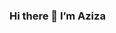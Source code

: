 ### Hi there 👋 I’m Aziza

<!--
**azizamirsaidova/azizamirsaidova** is a ✨ _special_ ✨ repository because its `README.md` (this file) appears on your GitHub profile.

Here are some ideas to get you started:

- 🔭 I’m currently pursuing Master of Science in Artificial Intelligence at Northwestern University.
- 🌱 I’m interested in Artificial Intelligence in particular Natural Language Processing and Human-Computer Interaction.
- 👯 I’m looking to collaborate on research in solving problems with use of AI models.
- 📫 How to reach me: azizakhon@u.northwestern.edu or via LinkedIn.
- ⚡ Fun fact: Outside of acedemics and tech, I practice fencing, learn foreign languages (currently: Arabic) and read books about behavioral economics and history of science and technology.
-->
